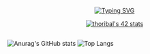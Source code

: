 <div align="center">
  
[![Typing SVG](https://readme-typing-svg.demolab.com?font=Fira+Code&weight=500&size=24&pause=1000&center=true&color=F73F21&random=false&width=435&lines=Hello%2C+There!+%F0%9F%AB%A1;his+is+Thomas+RIBALTA...;Nice+to+meet+you!+%F0%9F%98%80)](https://git.io/typing-svg)

[![thoribal's 42 stats](https://badge42.coday.fr/api/v2/clx8x7oci3840601p4ixlodg7z/stats?cursusId=21&coalitionId=piscine)](https://github.com/Coday-meric/badge42)

</div>

##

![Anurag's GitHub stats](https://github-readme-stats.vercel.app/api?username=ThomasRibalta&show_icons=true&theme=radical)
![Top Langs](https://github-readme-stats.vercel.app/api/top-langs/?username=ThomasRibalta&layout=compact&theme=dracula)


